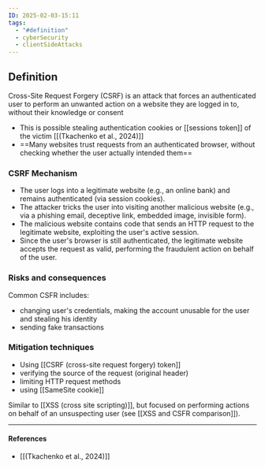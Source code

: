 ```yaml
---
ID: 2025-02-03-15:11
tags:
  - "#definition"
  - cyberSecurity
  - clientSideAttacks
---
```

## Definition

Cross-Site Request Forgery (CSRF) is an attack that forces an authenticated user to perform an unwanted action on a website they are logged in to, without their knowledge or consent
- This is possible stealing authentication cookies or [[sessions token]] of the victim [[(Tkachenko et al., 2024)]]
- ==Many websites trust requests from an authenticated browser, without checking whether the user actually intended them==

### CSRF Mechanism

- The user logs into a legitimate website (e.g., an online bank) and remains authenticated (via session cookies).
- The attacker tricks the user into visiting another malicious website (e.g., via a phishing email, deceptive link, embedded image, invisible form).
- The malicious website contains code that sends an HTTP request to the legitimate website, exploiting the user's active session.
- Since the user's browser is still authenticated, the legitimate website accepts the request as valid, performing the fraudulent action on behalf of the user.

### Risks and consequences

Common CSFR includes:
- changing user's credentials, making the account unusable for the user and stealing his identity
- sending fake transactions

### Mitigation techniques

- Using [[CSRF (cross-site request forgery) token]]
- verifying the source of the request (original header)
- limiting HTTP request methods
- using [[SameSite cookie]]

Similar to [[XSS (cross site scripting)]], but focused on performing actions on behalf of an unsuspecting user (see [[XSS and CSFR comparison]]).

---
#### References
- [[(Tkachenko et al., 2024)]]


